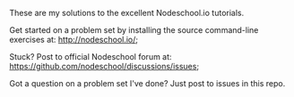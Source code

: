 These are my solutions to the excellent Nodeschool.io tutorials. 

Get started on a problem set by installing the source command-line exercises at: http://nodeschool.io/;

Stuck? Post to official Nodeschool forum at: https://github.com/nodeschool/discussions/issues;

Got a question on a problem set I've done? Just post to issues in this repo. 
